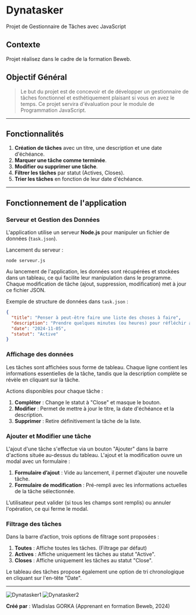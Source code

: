 # Dynatasker

Projet de Gestionnaire de Tâches avec JavaScript

## Contexte

Projet réalisez dans le cadre de la formation Beweb.

## Objectif Général

> Le but du projet est de concevoir et de développer un gestionnaire de tâches fonctionnel et esthétiquement plaisant si vous en avez le temps.
> Ce projet servira d'évaluation pour le module de Programmation JavaScript.

---

## Fonctionnalités

1. **Création de tâches** avec un titre, une description et une date d'échéance.
2. **Marquer une tâche comme terminée**.
3. **Modifier ou supprimer une tâche**.
4. **Filtrer les tâches** par statut (Actives, Closes).
5. **Trier les tâches** en fonction de leur date d'échéance.

---

## Fonctionnement de l'application

### Serveur et Gestion des Données

L'application utilise un serveur **Node.js** pour manipuler un fichier de données (`task.json`).

Lancement du serveur :

`node serveur.js`

Au lancement de l'application, les données sont récupérées et stockées dans un tableau, ce qui facilite leur manipulation dans le programme.
Chaque modification de tâche (ajout, suppression, modification) met à jour ce fichier JSON.

Exemple de structure de données dans `task.json` :

```json
{
  "title": "Penser à peut-être faire une liste des choses à faire",
  "description": "Prendre quelques minutes (ou heures) pour réfléchir aux tâches importantes... mais pas trop longtemps non plus.",
  "date": "2024-11-05",
  "statut": "Active"
}
```

### Affichage des données

Les tâches sont affichées sous forme de tableau. Chaque ligne contient les informations essentielles de la tâche, tandis que la description complète se révèle en cliquant sur la tâche.

Actions disponibles pour chaque tâche :

1. **Compléter** : Change le statut à "Close" et masque le bouton.
2. **Modifier** : Permet de mettre à jour le titre, la date d'échéance et la description.
3. **Supprimer** : Retire définitivement la tâche de la liste.

### Ajouter et Modifier une tâche

L'ajout d'une tâche s'effectue via un bouton "Ajouter" dans la barre d'actions située au-dessus du tableau. L'ajout et la modification ouvre un modal avec un formulaire :

1. **Formulaire d’ajout** : Vide au lancement, il permet d’ajouter une nouvelle tâche.
2. **Formulaire de modification** : Pré-rempli avec les informations actuelles de la tâche sélectionnée.

L’utilisateur peut valider (si tous les champs sont remplis) ou annuler l'opération, ce qui ferme le modal.

### Filtrage des tâches

Dans la barre d’action, trois options de filtrage sont proposées :

1. **Toutes** : Affiche toutes les tâches. (Filtrage par défaut)
2. **Actives** : Affiche uniquement les tâches au statut "Active".
3. **Closes** : Affiche uniquement les tâches au statut "Close".

Le tableau des tâches propose également une option de tri chronologique en cliquant sur l'en-tête "Date".

---

![Dynatasker1](https://github.com/user-attachments/assets/2b5953dc-f69e-4156-a1b4-d92f7d5ca52d)
![Dynatasker2](https://github.com/user-attachments/assets/d6a7d753-4b2f-4cd7-a4c4-d8e94678970d)



**Créé par** : Wladislas GORKA (Apprenant en formation Beweb, 2024)
